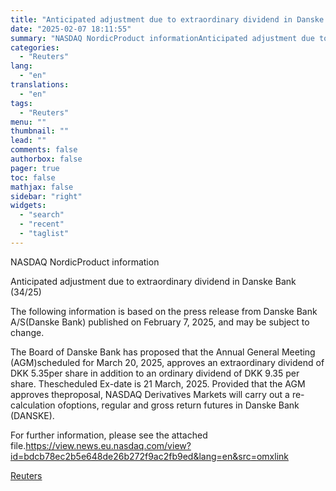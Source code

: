 ```yaml
---
title: "Anticipated adjustment due to extraordinary dividend in Danske Bank (34/25)"
date: "2025-02-07 18:11:55"
summary: "NASDAQ NordicProduct informationAnticipated adjustment due to extraordinary dividend in Danske Bank (34/25)The following information is based on the press release from Danske Bank A/S(Danske Bank) published on February 7, 2025, and may be subject to change.The Board of Danske Bank has proposed that the Annual General Meeting (AGM)scheduled for March..."
categories:
  - "Reuters"
lang:
  - "en"
translations:
  - "en"
tags:
  - "Reuters"
menu: ""
thumbnail: ""
lead: ""
comments: false
authorbox: false
pager: true
toc: false
mathjax: false
sidebar: "right"
widgets:
  - "search"
  - "recent"
  - "taglist"
---
```


NASDAQ NordicProduct information

Anticipated adjustment due to extraordinary dividend in Danske Bank (34/25)

The following information is based on the press release from Danske Bank A/S(Danske Bank) published on February 7, 2025, and may be subject to change.

The Board of Danske Bank has proposed that the Annual General Meeting (AGM)scheduled for March 20, 2025, approves an extraordinary dividend of DKK 5.35per share in addition to an ordinary dividend of DKK 9.35 per share. Thescheduled Ex-date is 21 March, 2025. Provided that the AGM approves theproposal, NASDAQ Derivatives Markets will carry out a re-calculation ofoptions, regular and gross return futures in Danske Bank (DANSKE).

For further information, please see the attached file.https://view.news.eu.nasdaq.com/view?id=bdcb78ec2b5e648de26b272f9ac2fb9ed&lang=en&src=omxlink

[Reuters](https://www.tradingview.com/news/reuters.com,2025-02-07:newsml_SSNdRQ3:0-anticipated-adjustment-due-to-extraordinary-dividend-in-danske-bank-34-25/)
